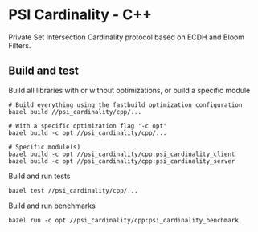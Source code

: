# PSI Cardinality - C++

Private Set Intersection Cardinality protocol based on ECDH and Bloom Filters.

## Build and test


Build all libraries with or without optimizations, or build a specific module

```
# Build everything using the fastbuild optimization configuration
bazel build //psi_cardinality/cpp/...

# With a specific optimization flag '-c opt'
bazel build -c opt //psi_cardinality/cpp/...

# Specific module(s)
bazel build -c opt //psi_cardinality/cpp:psi_cardinality_client
bazel build -c opt //psi_cardinality/cpp:psi_cardinality_server
```

Build and run tests

```
bazel test //psi_cardinality/cpp/...
```

Build and run benchmarks

```
bazel run -c opt //psi_cardinality/cpp:psi_cardinality_benchmark
```
